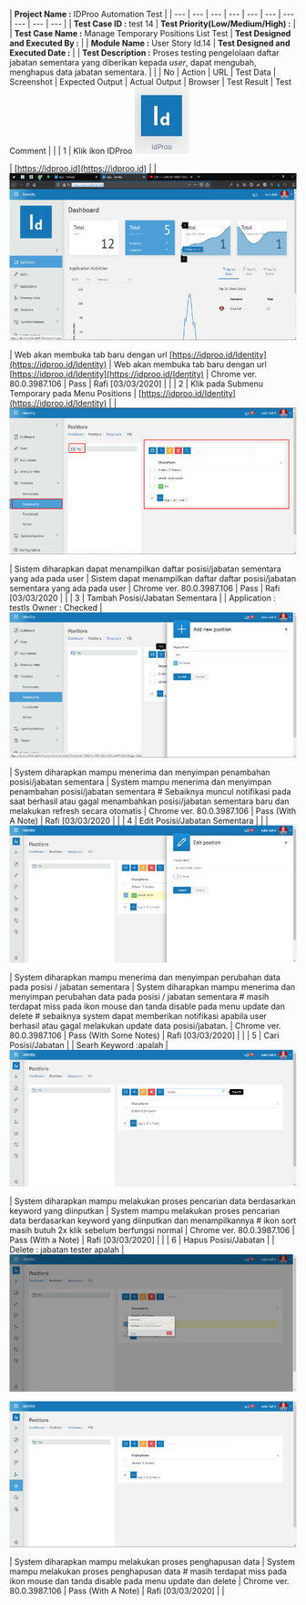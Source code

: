 | **Project Name :** IDProo Automation Test |
| --- | --- | --- | --- | --- | --- | --- | --- | --- | --- |
| **Test Case ID :** test 14 | **Test Priority(Low/Medium/High) :** |
| **Test Case Name :** Manage Temporary Positions List Test | **Test Designed and Executed By :** |
| **Module Name :** User Story Id.14 | **Test Designed and Executed Date :** |
| **Test Description :** Proses testing pengelolaan daftar jabatan sementara yang diberikan kepada _user_, dapat mengubah, menghapus data jabatan sementara. |   |
| No | Action | URL | Test Data | Screenshot | Expected Output | Actual Output | Browser | Test Result | Test Comment |   |
| 1 | Klik ikon IDProo
 ![logo_idproo](_static/logo_idproo.jpg/?sanitize=true)

 | [https://idproo.id](https://idproo.id) |   |
 ![ss_01](_static/ss_01.png/?sanitize=true)


 | Web akan membuka tab baru dengan url [https://idproo.id/Identity](https://idproo.id/Identity) | Web akan membuka tab baru dengan url [https://idproo.id/Identity](https://idproo.id/Identity) | Chrome ver. 80.0.3987.106 | Pass | Rafi [03/03/2020] |   |
| 2  | Klik pada Submenu Temporary pada Menu Positions  | [https://idproo.id/Identity](https://idproo.id/Identity) |   |
 ![ss_02](_static/ss_02.png/?sanitize=true)


 | Sistem diharapkan dapat menampilkan daftar posisi/jabatan sementara yang ada pada user | Sistem dapat menampilkan daftar daftar posisi/jabatan sementara yang ada pada user   | Chrome ver. 80.0.3987.106 | Pass | Rafi [03/03/2020 |   |
| 3 | Tambah Posisi/Jabatan Sementara   |   | Application : testIs Owner : Checked  |
 ![ss_03](_static/ss_03.png/?sanitize=true)


 | System diharapkan mampu menerima dan menyimpan penambahan posisi/jabatan sementara | System mampu menerima dan menyimpan penambahan posisi/jabatan sementara # Sebaiknya muncul notifikasi pada saat berhasil atau gagal menambahkan posisi/jabatan sementara baru dan melakukan refresh secara otomatis  | Chrome ver. 80.0.3987.106 | Pass (With A Note) | Rafi [03/03/2020 |   |
| 4 | Edit Posisi/Jabatan Sementara |   |   |
 ![ss_04](_static/ss_04.png/?sanitize=true)


 | System diharapkan mampu menerima dan menyimpan perubahan data pada posisi / jabatan sementara | System diharapkan mampu menerima dan menyimpan perubahan data pada posisi / jabatan sementara # masih terdapat miss  pada ikon mouse dan tanda disable pada menu update dan delete  # sebaiknya system dapat memberikan notifikasi apabila user berhasil atau gagal melakukan update data posisi/jabatan. | Chrome ver. 80.0.3987.106 | Pass (With Some Notes) | Rafi [03/03/2020] |   |
| 5 | Cari Posisi/Jabatan |   | Searh Keyword :apalah |
 ![ss_05](_static/ss_05.png/?sanitize=true)


 | System diharapkan mampu melakukan proses pencarian data berdasarkan keyword yang diinputkan | System mampu melakukan proses pencarian data berdasarkan keyword yang diinputkan dan menampilkannya # ikon sort masih butuh 2x klik sebelum berfungsi normal | Chrome ver. 80.0.3987.106 | Pass (With a Note) | Rafi [03/03/2020] |   |
| 6 | Hapus Posisi/Jabatan |   | Delete : jabatan tester apalah |
 ![ss_06](_static/ss_06.png/?sanitize=true)

 ![ss_07](_static/ss_07.png/?sanitize=true)


 | System diharapkan mampu melakukan proses penghapusan data | System mampu melakukan proses penghapusan data # masih terdapat miss  pada ikon mouse dan tanda disable pada menu update dan delete   | Chrome ver. 80.0.3987.106 | Pass (With A Note) | Rafi [03/03/2020] |   |